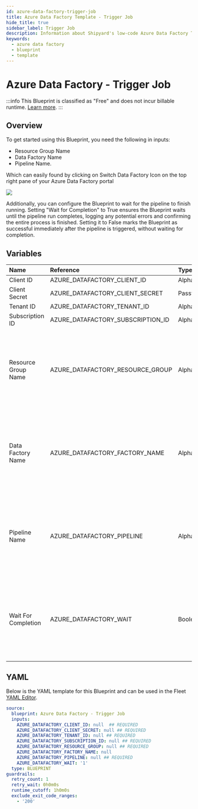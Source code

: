 ```yaml
---
id: azure-data-factory-trigger-job
title: Azure Data Factory Template - Trigger Job
hide_title: true
sidebar_label: Trigger Job
description: Information about Shipyard's low-code Azure Data Factory Trigger Job blueprint. Triggers an Azure Data Factory pipeline run with and waiting for completion if needed.
keywords:
  - azure data factory
  - blueprint
  - template
---
```


# Azure Data Factory - Trigger Job


:::info
This Blueprint is classified as "Free" and does not incur billable runtime. [Learn more](../../reference/blueprints/blueprint-library/blueprint-library-overview.md#free-blueprints).
:::


## Overview

To get started using this Blueprint, you need the following in inputs:
* Resource Group Name
* Data Factory Name
* Pipeline Name.

Which can easily found by clicking on Switch Data Factory Icon on the top right pane of your Azure Data Factory portal

![](https://cdn.sanity.io/images/2xyydva6/dev/853c69a473d0fdd45d6f22aec25e54cab1687a67-324x154.png?w=450)

Additionally, you can configure the Blueprint to wait for the pipeline to finish running. Setting "Wait for Completion" to True ensures the Blueprint waits until the pipeline run completes, logging any potential errors and confirming the entire process is finished. Setting it to False marks the Blueprint as successful immediately after the pipeline is triggered, without waiting for completion.

## Variables

| Name | Reference | Type | Required | Default | Options | Description             |
|:-----|:----------|:-----|:---------|:--------|:--------|:------------------------|
| Client ID | AZURE_DATAFACTORY_CLIENT_ID | Alphanumeric | :white_check_mark: | - | - | None |
| Client Secret | AZURE_DATAFACTORY_CLIENT_SECRET | Password | :white_check_mark: | - | - | None |
| Tenant ID | AZURE_DATAFACTORY_TENANT_ID | Alphanumeric | :white_check_mark: | - | - | None |
| Subscription ID | AZURE_DATAFACTORY_SUBSCRIPTION_ID | Alphanumeric | :white_check_mark: | - | - | None |
| Resource Group Name | AZURE_DATAFACTORY_RESOURCE_GROUP | Alphanumeric | :white_check_mark: | - | - | Can be found by clicking on Switch Data Factory Icon on the top right of your Azure Data Factory portal |
| Data Factory Name | AZURE_DATAFACTORY_FACTORY_NAME | Alphanumeric | :heavy_minus_sign: | - | - | Can be found by clicking on Switch Data Factory Icon on the top right of your Azure Data Factory portal |
| Pipeline Name | AZURE_DATAFACTORY_PIPELINE | Alphanumeric | :white_check_mark: | - | - | Can be found by clicking on Switch Data Factory Icon on the top right of your Azure Data Factory portal |
| Wait For Completion | AZURE_DATAFACTORY_WAIT | Boolean | :heavy_minus_sign: | `1` | - | Whether the Blueprint should wait for the Azure Data Factory pipeline run to finish before proceeding |




## YAML

Below is the YAML template for this Blueprint and can be used in the
Fleet [YAML Editor](../../reference/fleets/yaml-editor.md).

```yaml
source:
  blueprint: Azure Data Factory - Trigger Job
  inputs:
    AZURE_DATAFACTORY_CLIENT_ID: null  ## REQUIRED
    AZURE_DATAFACTORY_CLIENT_SECRET: null ## REQUIRED
    AZURE_DATAFACTORY_TENANT_ID: null ## REQUIRED
    AZURE_DATAFACTORY_SUBSCRIPTION_ID: null ## REQUIRED
    AZURE_DATAFACTORY_RESOURCE_GROUP: null ## REQUIRED
    AZURE_DATAFACTORY_FACTORY_NAME: null
    AZURE_DATAFACTORY_PIPELINE: null ## REQUIRED
    AZURE_DATAFACTORY_WAIT: '1'
  type: BLUEPRINT
guardrails:
  retry_count: 1
  retry_wait: 0h0m0s
  runtime_cutoff: 1h0m0s
  exclude_exit_code_ranges:
    - '200'
 ```



